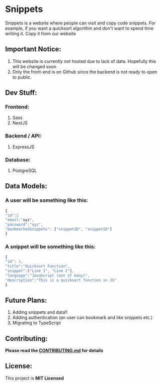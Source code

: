 # Snippets

Snippets is a website where people can visit and copy code snippets. For example, if you want
a quicksort algorithm and don't want to spend time writing it. Copy it from our website

## Important Notice: 

1. This website is currently *not* hosted due to lack of data. Hopefully this will be changed soon
2. Only the front-end is on Github since the backend is not ready to open to public.

## Dev Stuff:

### Frontend:

1. Sass
2. NextJS

### Backend / API:

1. ExpressJS

### Database:

1. PostgreSQL

## Data Models:

### A user will be something like this:

```javascript
{
"id":1
"email:"xyz",
"password":"xyz",
"bookmarkedSnippets": ["snippetID", "snippetID"]
}
```


### A snippet will be something like this:

```javascript
{
"id": 1,
"title":"Quicksort Function",
"snippet":["Line 1", "Line 2"],
"language":"JavaScript (out of many)",
"description":"This is a quicksort function in JS"
}
```


## Future Plans:

1. Adding snippets and data!!
1. Adding authentication (an user can bookmark and like snippets etc.)
1. Migrating to TypeScript 


## Contributing:

**Please read the [CONTRIBUTING.md](https://github.com/mitheelgajare/snippets/blob/master/CONTRIBUTING.md) for details**

## License:

This project is **MIT Licensed**


